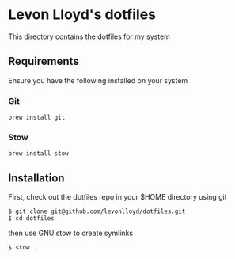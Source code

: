 # Levon Lloyd's dotfiles

This directory contains the dotfiles for my system

## Requirements

Ensure you have the following installed on your system

### Git

```
brew install git
```

### Stow

```
brew install stow
```

## Installation

First, check out the dotfiles repo in your $HOME directory using git

```
$ git clone git@github.com/levonlloyd/dotfiles.git
$ cd dotfiles
```

then use GNU stow to create symlinks

```
$ stow .
```

